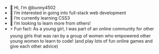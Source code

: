 - 👋 Hi, I’m @bunny4502
- 👀 I’m interested in going into full-stack web development
- 🌱 I’m currently learning CSS3
- 💞️ I’m looking to learn more from others!
- ⚡ Fun fact: As a young girl, I was part of an online community for other young girls that was ran by a group of women who empowered other young women to learn to code! (and play lots of fun online games and give each other advice)

<!---
bunny4502/bunny4502 is a ✨ special ✨ repository because its `README.md` (this file) appears on your GitHub profile.
You can click the Preview link to take a look at your changes.
--->
